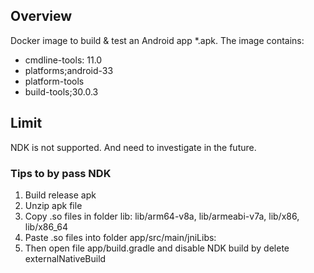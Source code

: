## Overview

Docker image to build & test an Android app *.apk. The image contains:

- cmdline-tools: 11.0
- platforms;android-33
- platform-tools
- build-tools;30.0.3

## Limit

NDK is not supported.
And need to investigate in the future.

### Tips to by pass NDK

1. Build release apk
2. Unzip apk file
3. Copy .so files in folder lib: lib/arm64-v8a, lib/armeabi-v7a, lib/x86, lib/x86_64
4. Paste .so files into folder app/src/main/jniLibs:
5. Then open file app/build.gradle and disable NDK build by delete externalNativeBuild